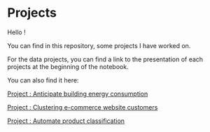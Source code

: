 # Projects

Hello !

You can find in this repository, some projects I have worked on.

For the data projects, you can find a link to the presentation of each projects at the beginning of the notebook.

You can also find it here:

[Project : Anticipate building energy consumption](https://docs.google.com/presentation/d/1OFDVz5BU7CKdbmVaWFwMxT5u_4BurZoN_LgyrZNbMAc/edit?usp=sharing)

[Project : Clustering e-commerce website customers](https://docs.google.com/presentation/d/1IJ3htMfe7Ks34KiZl_3iZ52nXF59oHtB_A38BntY6PM/edit?usp=sharing)

[Project : Automate product classification](https://docs.google.com/presentation/d/1TCFFW03ZJZaeU88HXEeBYSkU19dpQJUd7AsnmOTi2K8/edit?usp=sharing)
